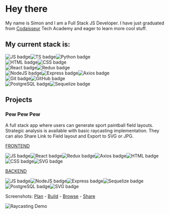 # Hey there

My name is Simon and I am a Full Stack JS Developer. I have just graduated from [Codaisseur](http://www.codaisseur.com) Tech Academy and eager to learn more cool stuff.

## My current stack is:
<img src="https://img.shields.io/badge/JavaScript-badge?color=fff&logo=javascript&style=for-the-badge" alt="JS badge"/><img src="https://img.shields.io/badge/TypeScript-badge?color=fff&logo=typescript&style=for-the-badge" alt="TS badge"/><img src="https://img.shields.io/badge/Python-badge?color=fff&logo=python&style=for-the-badge" alt="Python badge"/><br/>
<img src="https://img.shields.io/badge/HTML-badge?color=fff&logo=html5&style=for-the-badge" alt="HTML badge"/><img src="https://img.shields.io/badge/CSS-badge?color=fff&logo=css3&style=for-the-badge&logoColor=blue" alt="CSS badge"/><br/>
<img src="https://img.shields.io/badge/React-badge?color=fff&logo=react&style=for-the-badge&logoColor=blue" alt="React badge"/><img src="https://img.shields.io/badge/Redux-badge?color=fff&logo=redux&style=for-the-badge&logoColor=purple" alt="Redux badge"/><br/>
<img src="https://img.shields.io/badge/Node.JS-badge?color=fff&logo=nodedotjs&style=for-the-badge" alt="NodeJS badge"/><img src="https://img.shields.io/badge/Express-badge?color=fff&logo=express&style=for-the-badge&logoColor=000" alt="Express badge"/><img src="https://img.shields.io/badge/Axios-badge?color=fff&logo=axios&style=for-the-badge&logoColor=000" alt="Axios badge"/><br/>
<img src="https://img.shields.io/badge/Git-badge?color=fff&logo=git&style=for-the-badge" alt="Git badge"/><img src="https://img.shields.io/badge/GitHub-badge?color=fff&logo=github&style=for-the-badge&logoColor=000" alt="GitHub badge"/><br/>
<img src="https://img.shields.io/badge/PostgreSQL-badge?color=fff&logo=postgresql&style=for-the-badge&logoColor=blue" alt="PostgreSQL badge"/><img src="https://img.shields.io/badge/Sequelize-badge?color=fff&logo=sequelize&style=for-the-badge" alt="Sequelize badge"/>

## Projects

### Pew Pew Pew

A full stack app where users can generate sport paintball field layouts. Strategic analysis is available with basic raycasting implementation.
They can also Share Link to Field layout and Export to SVG or JPG.

<a href="https://github.com/madz42/pbevents-front">FRONTEND</a>

<img src="https://img.shields.io/badge/JavaScript-badge?color=444&logo=javascript&style=flat-square" alt="JS badge"/><img src="https://img.shields.io/badge/React-badge?color=444&logo=react&style=flat-square" alt="React badge"/><img src="https://img.shields.io/badge/Redux-badge?color=444&logo=redux&style=flat-square" alt="Redux badge"/><img src="https://img.shields.io/badge/Axios-badge?color=444&logo=axios&style=flat-square" alt="Axios badge"/><img src="https://img.shields.io/badge/HTML-badge?color=444&logo=html5&style=flat-square&logoColor=orange" alt="HTML badge"/><img src="https://img.shields.io/badge/CSS-badge?color=444&logo=css3&style=flat-square&logoColor=blue" alt="CSS badge"/><img src="https://img.shields.io/badge/SVG-badge?color=444&logo=svg&style=flat-square" alt="SVG badge"/>

<a href="https://github.com/madz42/pbevents-back">BACKEND</a>

<img src="https://img.shields.io/badge/JavaScript-badge?color=444&logo=javascript&style=flat-square" alt="JS badge"/><img src="https://img.shields.io/badge/Node.JS-badge?color=444&logo=nodedotjs&style=flat-square" alt="NodeJS badge"/><img src="https://img.shields.io/badge/Express-badge?color=444&logo=express&style=flat-square" alt="Express badge"/><img src="https://img.shields.io/badge/Sequelize-badge?color=444&logo=sequelize&style=flat-square" alt="Sequelize badge"/><img src="https://img.shields.io/badge/PostgreSQL-badge?color=444&logo=postgresql&style=flat-square" alt="PostgreSQL badge"/><img src="https://img.shields.io/badge/SVG-badge?color=444&logo=svg&style=flat-square" alt="SVG badge"/>

Screenshots: <a href="http://paranoidreptiloid.com/img/pic4.png">Plan</a> - <a href="http://paranoidreptiloid.com/img/pic3.png">Build</a> - <a href="http://paranoidreptiloid.com/img/pic1.png">Browse</a> - <a href="http://paranoidreptiloid.com/img/pic5.png">Share</a>

<img src="http://paranoidreptiloid.com/img/pew_animate.gif" alt="Raycasting Demo"/>
